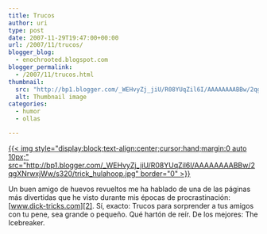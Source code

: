 ```yaml
---
title: Trucos
author: uri
type: post
date: 2007-11-29T19:47:00+00:00
url: /2007/11/trucos/
blogger_blog:
  - enochrooted.blogspot.com
blogger_permalink:
  - /2007/11/trucos.html
thumbnail:
  src: "http://bp1.blogger.com/_WEHvyZj_jiU/R08YUqZil6I/AAAAAAAABBw/2qgXNrwxjWw/s320/trick_hulahoop.jpg"
  alt: Thumbnail image
categories:
  - humor
  - ollas

---
```

[{{< img style="display:block;text-align:center;cursor:hand;margin:0 auto 10px;" src="http://bp1.blogger.com/_WEHvyZj_jiU/R08YUqZil6I/AAAAAAAABBw/2qgXNrwxjWw/s320/trick_hulahoop.jpg" border="0" >}}][1]

Un buen amigo de huevos revueltos me ha hablado de una de las páginas más divertidas que he visto durante mis épocas de procrastinación: [www.dick-tricks.com][2]. Sí, exacto: Trucos para sorprender a tus amigos con tu pene, sea grande o pequeño. Qué hartón de reír. De los mejores: The Icebreaker.

 [1]: http://bp1.blogger.com/_WEHvyZj_jiU/R08YUqZil6I/AAAAAAAABBw/2qgXNrwxjWw/s1600-h/trick_hulahoop.jpg
 [2]: http://www.dick-tricks.com